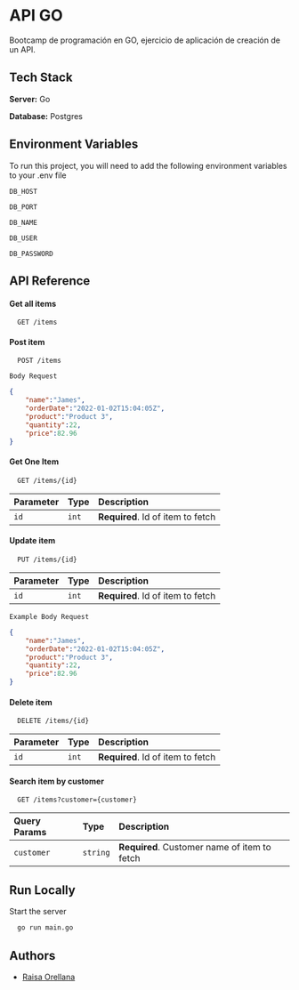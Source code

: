 
# API GO

Bootcamp de programación en GO, ejercicio de aplicación de creación de un API.

## Tech Stack

**Server:** Go

**Database:** Postgres

## Environment Variables

To run this project, you will need to add the following environment variables to your .env file

`DB_HOST`

`DB_PORT`

`DB_NAME`

`DB_USER`

`DB_PASSWORD`

## API Reference

#### Get all items

```http
  GET /items
```

#### Post item

```http
  POST /items
```
`Body Request`

```json
{
    "name":"James",
    "orderDate":"2022-01-02T15:04:05Z",
    "product":"Product 3",
    "quantity":22,
    "price":82.96
}

```

#### Get One Item
```http
  GET /items/{id}
```
| Parameter | Type     | Description                       |
| :-------- | :------- | :-------------------------------- |
| `id`      | `int` | **Required**. Id of item to fetch |

#### Update item
```http
  PUT /items/{id}
```
| Parameter | Type     | Description                       |
| :-------- | :------- | :-------------------------------- |
| `id`      | `int` | **Required**. Id of item to fetch |

`Example Body Request`

```json
{
    "name":"James",
    "orderDate":"2022-01-02T15:04:05Z",
    "product":"Product 3",
    "quantity":22,
    "price":82.96
}
```

#### Delete item
```http
  DELETE /items/{id}
```
| Parameter | Type     | Description                       |
| :-------- | :------- | :-------------------------------- |
| `id`      | `int` | **Required**. Id of item to fetch |

#### Search item by customer
```http
  GET /items?customer={customer}
```
| Query Params | Type     | Description                       |
| :-------- | :------- | :-------------------------------- |
| `customer`      | `string` | **Required**. Customer name of item to fetch |

## Run Locally

Start the server

```bash
  go run main.go
```
## Authors

- [Raisa Orellana](https://github.com/Raisa320)

